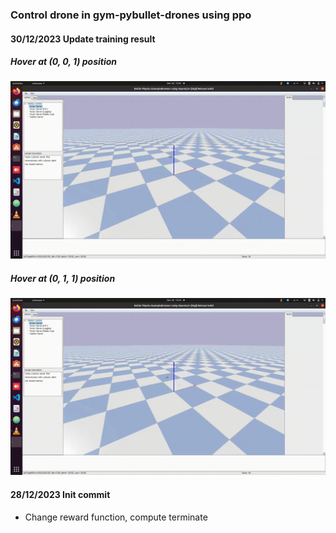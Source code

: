 ### Control drone in gym-pybullet-drones using ppo
#### 30/12/2023 Update training result
##### Hover at (0, 0, 1) position
![alt text](https://github.com/phuongboi/drone-control-using-reinforcement-learning/blob/main/results/202312301540.gif)
##### Hover at (0, 1, 1) position
![alt text](https://github.com/phuongboi/drone-control-using-reinforcement-learning/blob/main/results/202312301513.gif)
#### 28/12/2023 Init commit
* Change reward function, compute terminate
